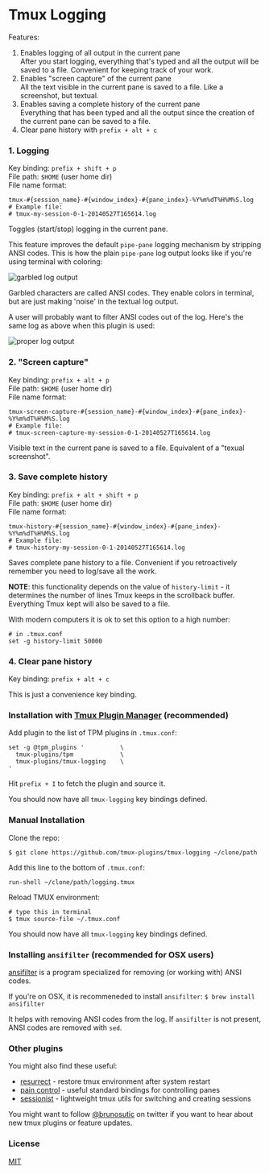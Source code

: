 # Tmux Logging

Features:

1. Enables logging of all output in the current pane<br/>
   After you start logging, everything that's typed and all the output will be
   saved to a file. Convenient for keeping track of your work.
2. Enables "screen capture" of the current pane<br/>
   All the text visible in the current pane is saved to a file. Like a
   screenshot, but textual.
3. Enables saving a complete history of the current pane<br/>
   Everything that has been typed and all the output since the creation of the
   current pane can be saved to a file.
4. Clear pane history with `prefix + alt + c`

### 1. Logging

Key binding: `prefix + shift + p`<br/>
File path: `$HOME` (user home dir)<br/>
File name format:

    tmux-#{session_name}-#{window_index}-#{pane_index}-%Y%m%dT%H%M%S.log
    # Example file:
    # tmux-my-session-0-1-20140527T165614.log

Toggles (start/stop) logging in the current pane.

This feature improves the default `pipe-pane` logging mechanism by stripping
ANSI codes. This is how the plain `pipe-pane` log output looks like if you're
using terminal with coloring:

![garbled log output](/screenshots/garbled_log_output.png)

Garbled characters are called ANSI codes. They enable colors in terminal, but
are just making 'noise' in the textual log output.

A user will probably want to filter ANSI codes out of the log. Here's the same
log as above when this plugin is used:

![proper log output](/screenshots/proper_log_output.png)

### 2. "Screen capture"

Key binding: `prefix + alt + p`<br/>
File path: `$HOME` (user home dir)<br/>
File name format:

    tmux-screen-capture-#{session_name}-#{window_index}-#{pane_index}-%Y%m%dT%H%M%S.log
    # Example file:
    # tmux-screen-capture-my-session-0-1-20140527T165614.log

Visible text in the current pane is saved to a file. Equivalent of a "texual
screenshot".

### 3. Save complete history

Key binding: `prefix + alt + shift + p`<br/>
File path: `$HOME` (user home dir)<br/>
File name format:

    tmux-history-#{session_name}-#{window_index}-#{pane_index}-%Y%m%dT%H%M%S.log
    # Example file:
    # tmux-history-my-session-0-1-20140527T165614.log

Saves complete pane history to a file. Convenient if you retroactively remember
you need to log/save all the work.

**NOTE**: this functionality depends on the value of `history-limit` - it
determines the number of lines Tmux keeps in the scrollback buffer. Everything
Tmux kept will also be saved to a file.

With modern computers it is ok to set this option to a high number:

    # in .tmux.conf
    set -g history-limit 50000

### 4. Clear pane history

Key binding: `prefix + alt + c`

This is just a convenience key binding.

### Installation with [Tmux Plugin Manager](https://github.com/tmux-plugins/tpm) (recommended)

Add plugin to the list of TPM plugins in `.tmux.conf`:

    set -g @tpm_plugins '          \
      tmux-plugins/tpm             \
      tmux-plugins/tmux-logging    \
    '

Hit `prefix + I` to fetch the plugin and source it.

You should now have all `tmux-logging` key bindings defined.

### Manual Installation

Clone the repo:

    $ git clone https://github.com/tmux-plugins/tmux-logging ~/clone/path

Add this line to the bottom of `.tmux.conf`:

    run-shell ~/clone/path/logging.tmux

Reload TMUX environment:

    # type this in terminal
    $ tmux source-file ~/.tmux.conf

You should now have all `tmux-logging` key bindings defined.

### Installing `ansifilter` (recommended for OSX users)

[ansifilter](http://www.andre-simon.de/doku/ansifilter/en/ansifilter.php)
is a program specialized for removing (or working with) ANSI codes.

If you're on OSX, it is recommeneded to install `ansifilter`:
`$ brew install ansifilter`

It helps with removing ANSI codes from the log. If `ansifilter` is not present,
ANSI codes are removed with `sed`.

### Other plugins

You might also find these useful:

- [resurrect](https://github.com/tmux-plugins/tmux-resurrect) - restore tmux
  environment after system restart
- [pain control](https://github.com/tmux-plugins/tmux-pain-control) - useful standard
  bindings for controlling panes
- [sessionist](https://github.com/tmux-plugins/tmux-sessionist) - lightweight
  tmux utils for switching and creating sessions

You might want to follow [@brunosutic](https://twitter.com/brunosutic) on
twitter if you want to hear about new tmux plugins or feature updates.

### License

[MIT](LICENSE.md)
